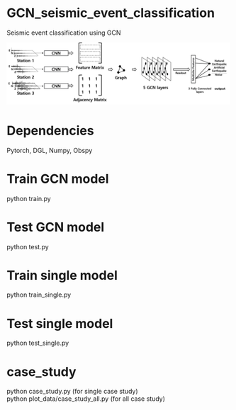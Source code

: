 # GCN_seismic_event_classification
Seismic event classification using GCN

![image1](./image/Figure.png)

# Dependencies
Pytorch, DGL, Numpy, Obspy
# Train GCN model
python train.py

# Test GCN model
python test.py

# Train single model
python train_single.py

# Test single model
python test_single.py

# case_study
python case_study.py (for single case study)  
python plot_data/case_study_all.py (for all case study)


